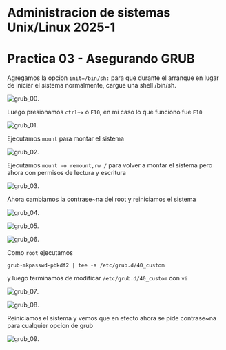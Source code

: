 # Administracion de sistemas Unix/Linux 2025-1 
# Practica 03 - Asegurando GRUB 


Agregamos la opcion `init=/bin/sh:` para que durante el arranque en lugar de iniciar
el sistema normalmente, cargue una shell /bin/sh.

![grub_00](img/grub_00.png).

Luego presionamos `ctrl+x` o `F10`, en mi caso lo que funciono fue `F10`

![grub_01](img/grub_01.png).

Ejecutamos `mount` para montar el sistema

![grub_02](img/grub_02.png).

Ejecutamos `mount -o remount,rw /` para volver a montar el sistema
pero ahora con permisos de lectura y escritura

![grub_03](img/grub_03.png).

Ahora cambiamos la contrase~na del root y reiniciamos el sistema

![grub_04](img/grub_04.png).

![grub_05](img/grub_05.png).

![grub_06](img/grub_06.png).

Como `root` ejecutamos

```
grub-mkpasswd-pbkdf2 | tee -a /etc/grub.d/40_custom
```

y luego terminamos de modificar `/etc/grub.d/40_custom`
con `vi`

![grub_07](img/grub_07.png).

![grub_08](img/grub_08.png).

Reiniciamos el sistema y vemos que en efecto ahora se pide contrase~na
para cualquier opcion de grub

![grub_09](img/grub_09.png).
